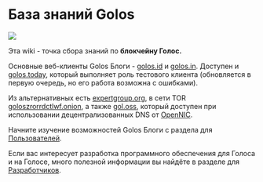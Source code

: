 # База знаний Golos

[![](https://raw.githubusercontent.com/golos-blockchain/wiki/master/golos_logo.png)](https://golos.id/)

Эта wiki - точка сбора знаний по **блокчейну Голос.**  
  
Основные веб-клиенты Golos Блоги - [golos.id](https://golos.id/) и [golos.in](https://golos.in/). Доступен и [golos.today](https://golos.today/), который выполняет роль тестового клиента \(обновляется в первую очередь, но его работа возможна с ошибками\).   
  
Из альтернативных есть [expertgroup.org](https://expertgroup.org/), в сети TOR [goloszrorrdctlwf.onion](http://goloszrorrdctlwf.onion), а также [gol.oss](http://gol.oss), который доступен при использовании децентрализованных DNS от [OpenNIC](https://www.opennic.org/).

Начните изучение возможностей Golos Блоги с раздела для [Пользователей](users/welcome.md).

Если вас интересует разработка программного обеспечения для Голоса и на Голосе, много полезной информации вы найдёте в разделе для [Разработчиков](developers/basics/).

